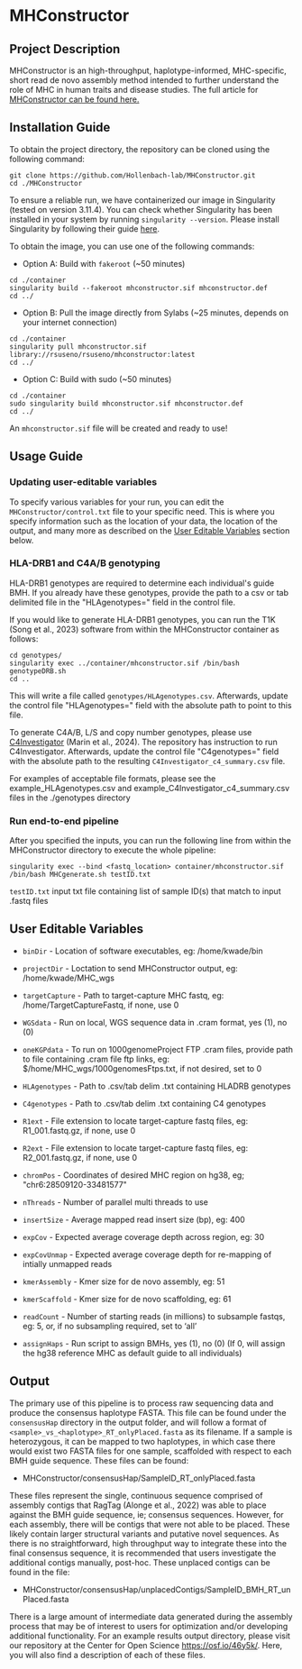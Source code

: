 # MHConstructor

## Project Description

MHConstructor is an high-throughput, haplotype-informed, MHC-specific, short read de novo assembly method intended to further understand the role of MHC in human traits and disease studies. The full article for [MHConstructor can be found here.](https://www.biorxiv.org/content/10.1101/2024.05.20.595060v1)

## Installation Guide
To obtain the project directory, the repository can be cloned using the following command:

```
git clone https://github.com/Hollenbach-lab/MHConstructor.git
cd ./MHConstructor
```

To ensure a reliable run, we have containerized our image in Singularity (tested on version 3.11.4). You can check whether Singularity has been installed in your system by running `singularity --version`. Please install Singularity by following their guide [here](https://docs.sylabs.io/guides/3.11/admin-guide/installation.html). 

To obtain the image, you can use one of the following commands:  
- Option A: Build with `fakeroot` (~50 minutes)
```
cd ./container
singularity build --fakeroot mhconstructor.sif mhconstructor.def
cd ../
```

- Option B: Pull the image directly from Sylabs (~25 minutes, depends on your internet connection)
```
cd ./container
singularity pull mhconstructor.sif library://rsuseno/rsuseno/mhconstructor:latest
cd ../
```
- Option C: Build with sudo (~50 minutes)
```
cd ./container
sudo singularity build mhconstructor.sif mhconstructor.def
cd ../
```
An `mhconstructor.sif` file will be created and ready to use!


## Usage Guide
### Updating user-editable variables
To specify various variables for your run, you can edit the `MHConstructor/control.txt` file to your specific need. This is where you specify information such as the location of your data, the location of the output, and many more as described on the [User Editable Variables](#user-editable-variables) section below.
### HLA-DRB1 and C4A/B genotyping
HLA-DRB1 genotypes are required to determine each individual's guide BMH. If you already have these genotypes, provide the path to a csv or tab delimited file in the "HLAgenotypes=" field in the control file.

If you would like to generate HLA-DRB1 genotypes, you can run the T1K (Song et al., 2023) software from within the MHConstructor container as follows:
```
cd genotypes/
singularity exec ../container/mhconstructor.sif /bin/bash genotypeDRB.sh
cd ..
```
This will write a file called `genotypes/HLAgenotypes.csv`. Afterwards, update the control file "HLAgenotypes=" field with the absolute path to point to this file.

To generate C4A/B, L/S and copy number genotypes, please use [C4Investigator](https://github.com/Hollenbach-lab/C4Investigator) (Marin et al., 2024). The repository has instruction to run C4Investigator.
Afterwards, update the control file "C4genotypes=" field with the absolute path to the resulting `C4Investigator_c4_summary.csv` file.

For examples of acceptable file formats, please see the example_HLAgenotypes.csv and example_C4Investigator_c4_summary.csv files in the ./genotypes directory

### Run end-to-end pipeline
After you specified the inputs, you can run the following line from within the MHConstructor directory to execute the whole pipeline:

```
singularity exec --bind <fastq_location> container/mhconstructor.sif /bin/bash MHCgenerate.sh testID.txt
```
`testID.txt` input txt file containing list of sample ID(s) that match to input .fastq files


## User Editable Variables
- `binDir` - Location of software executables, eg: /home/kwade/bin
- `projectDir` - Loctation to send MHConstructor output, eg: 
/home/kwade/MHC_wgs
- `targetCapture` - Path to target-capture MHC fastq, eg: 
/home/TargetCaptureFastq, if none, use 0
- `WGSdata` - Run on local, WGS sequence data in .cram format, yes (1), no (0)
- `oneKGPdata` - To run on 1000genomeProject FTP .cram files, provide 
path to file containing .cram file ftp links, eg: 
$/home/MHC_wgs/1000genomesFtps.txt, if not desired, set to 0
- `HLAgenotypes` - Path to .csv/tab delim .txt containing HLADRB genotypes
- `C4genotypes` - Path to .csv/tab delim .txt containing C4 genotypes
- `R1ext` - File extension to locate target-capture fastq files, eg: R1_001.fastq.gz,
if none, use 0
- `R2ext` - File extension to locate target-capture fastq files, eg: R2_001.fastq.gz,
if none, use 0

- `chromPos` - Coordinates of desired MHC region on hg38, eg; 
"chr6:28509120-33481577"
- `nThreads` - Number of parallel multi threads to use
- `insertSize` - Average mapped read insert size (bp), eg: 400
- `expCov` - Expected average coverage depth across region, eg: 30
- `expCovUnmap` - Expected average coverage depth for re-mapping of intially unmapped reads
- `kmerAssembly` - Kmer size for de novo assembly, eg: 51
- `kmerScaffold` - Kmer size for de novo scaffolding, eg: 61
- `readCount` - Number of starting reads (in millions) to subsample fastqs, eg: 
5, or, if no subsampling required, set to ‘all’
- `assignHaps` - Run script to assign BMHs, yes (1), no (0) (If 0, will assign the hg38 reference MHC as default guide to all individuals)


## Output
The primary use of this pipeline is to process raw sequencing data and produce the consensus haplotype FASTA. This file can be found under the `consensusHap` directory in the output folder, and will follow a format of `<sample>_vs_<haplotype>_RT_onlyPlaced.fasta` as its filename. If a sample is heterozygous, it can be mapped to two haplotypes, in which case there would exist two FASTA files for one sample, scaffolded with respect to each BMH guide sequence. These files can be found:
- MHConstructor/consensusHap/SampleID_RT_onlyPlaced.fasta

These files represent the single, continuous sequence comprised of assembly contigs that RagTag (Alonge et al., 2022) was able to place against the BMH guide sequence, ie; consensus sequences. However, for each assembly, there will be contigs that were not able to be placed. These likely contain larger structural variants and putative novel sequences. As there is no straightforward, high throughput way to integrate these into the final consensus sequence, it is recommended that users investigate the additional contigs manually, post-hoc. These unplaced contigs can be found in the file:
- MHConstructor/consensusHap/unplacedContigs/SampleID_BMH_RT_unPlaced.fasta

There is a large amount of intermediate data generated during the assembly process that may be of interest to users for optimization and/or developing additional functionality. For an example results output directory, please visit our repository at the Center for Open Science https://osf.io/46y5k/. Here, you will also find a description of each of these files.
